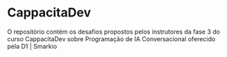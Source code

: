 # CappacitaDev
O repositório contém os desafios propostos pelos instrutores da fase 3 do curso CappacitaDev sobre Programação de IA Conversacional oferecido pela D1 | Smarkio
